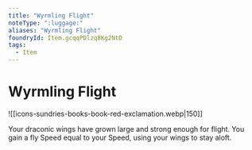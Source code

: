 ```yaml
---
title: "Wyrmling Flight"
noteType: ":luggage:"
aliases: "Wyrmling Flight"
foundryId: Item.gcqqPDlzq8Kg2NtD
tags:
  - Item
---
```


# Wyrmling Flight
![[icons-sundries-books-book-red-exclamation.webp|150]]

Your draconic wings have grown large and strong enough for flight. You gain a fly Speed equal to your Speed, using your wings to stay aloft.
